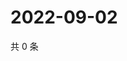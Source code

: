 # 2022-09-02

共 0 条

<!-- BEGIN WEIBO -->
<!-- 最后更新时间 Fri Sep 02 2022 18:19:21 GMT+0800 (China Standard Time) -->

<!-- END WEIBO -->
